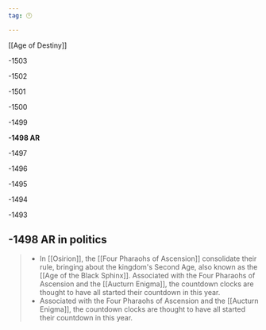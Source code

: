 ```yaml
---
tag: 🕛

---
```

[[Age of Destiny]]


-1503

-1502

-1501

-1500

-1499

**-1498 AR**

-1497

-1496

-1495

-1494

-1493



## -1498 AR in politics

>  - In [[Osirion]], the [[Four Pharaohs of Ascension]] consolidate their rule, bringing about the kingdom's Second Age, also known as the [[Age of the Black Sphinx]].
Associated with the Four Pharaohs of Ascension and the [[Aucturn Enigma]], the countdown clocks are thought to have all started their countdown in this year.
>  - Associated with the Four Pharaohs of Ascension and the [[Aucturn Enigma]], the countdown clocks are thought to have all started their countdown in this year.






